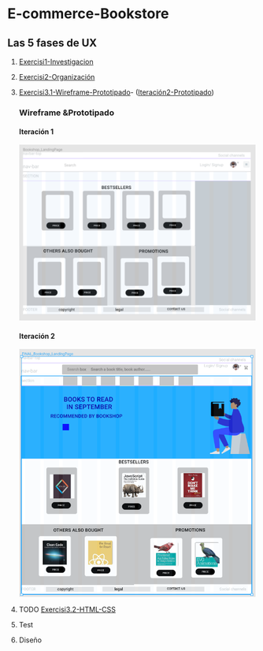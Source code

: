 # E-commerce-Bookstore

## Las 5 fases de UX
1. [Exercisi1-Investigacion](https://github.com/dianavile/E-commerce-Bookstore/blob/master/Exercisi1-EcommerceDiana.pdf)
2. [Exercisi2-Organización](https://github.com/dianavile/E-commerce-Bookstore/blob/master/Exercisi2Ecommerce-Flowchart-Diana.pdf)
3. [Exercisi3.1-Wireframe-Prototipado](https://github.com/dianavile/E-commerce-Bookstore/blob/master/3ExercisiEcommerce-Wireframe.PNG)-
    ([Iteración2-Prototipado](https://github.com/dianavile/E-commerce-Bookstore/blob/master/E-commerce-Bookstore-Design.PNG))
    ### Wireframe &Prototipado
    #### Iteración 1
    ![Exercisi3-Wireframe-Prototipado](https://github.com/dianavile/E-commerce-Bookstore/blob/master/3ExercisiEcommerce-Wireframe.PNG)
    #### Iteración 2
    ![Iteración2-Prototipado](https://github.com/dianavile/E-commerce-Bookstore/blob/master/E-commerce-Bookstore-Design.PNG)
3. TODO [Exercisi3.2-HTML-CSS]()
 
4. Test
5. Diseño
